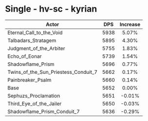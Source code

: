 # Single - hv-sc - kyrian
| Actor | DPS | Increase |
|---|:---:|:---:|
|Eternal_Call_to_the_Void|5938|5.07%|
|Talbadars_Stratagem|5895|4.30%|
|Judgment_of_the_Arbiter|5755|1.83%|
|Echo_of_Eonar|5739|1.54%|
|Shadowflame_Prism|5696|0.77%|
|Twins_of_the_Sun_Priestess_Conduit_7|5662|0.17%|
|Painbreaker_Psalm|5660|0.14%|
|Base|5652|0.00%|
|Sephuzs_Proclamation|5651|-0.01%|
|Third_Eye_of_the_Jailer|5650|-0.03%|
|Shadowflame_Prism_Conduit_7|5636|-0.29%|
